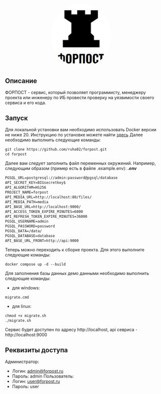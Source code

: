 <p align="center">
  <img src='https://github.com/ruha02/forpost/blob/main/apps/web/src/assets/readme_logo.png?raw=true' height="auto" width="200px" style="border-radius:50%">
</p>


## Описание
ФОРПОСТ - сервис, который позволяет программисту, менеджеру проекта или инженеру по ИБ провести проверку на уязвимости своего сервиса и его кода.

## Запуск
Для локальной установки вам необходимо использовать Docker версии не ниже 20. Инструкцию по установке можете найти [здесь](https://docs.docker.com/engine/install/)
Далее необходимо выполнить следующие команды:
```
git clone https://github.com/ruha02/forpost.git
cd forpost
```
Далее вам следует заполнить файл переменных окружений. Например, следующим образом (пример есть в файле .example.env):
***.env***
```
PGSQL_URL=postgresql://admin:password@pgsql/database
API_SECRET_KEY=BIGsecretkey$
API_ALGORITHM=HS256
PROJECT_NAME=forpost
API_MEDIA_URL=http://localhost:80/files/
API_MEDIA_PATH=media
API_BASE_URL=http://localhost:9000/
API_ACCESS_TOKEN_EXPIRE_MINUTES=6000
API_REFRESH_TOKEN_EXPIRE_MINUTES=36000
PGSQL_USERNAME=admin 
PGSQL_PASSWORD=password
PGSQL_DATA=/data/
PGSQL_DATABASE=database
API_BASE_URL_FRONT=http://api:9000
```
Теперь можно переходить к сборке проекта. Для этого выполните следующие команды:
```
docker compose up -d --build
```
Для заполнения базы данных демо данными необходимо выполнить следующие команды:
- для windows:
```
migrate.cmd
```
- для linux:
```
chmod +x migrate.sh
./migrate.sh
```
Сервис будет доступен по адресу http://localhost, api севриса - http://localhost:9000

## Реквизиты доступа
Администратор:
- Логин: admin@forpost.ru
- Пароль: admin
Пользователь:
- Логин: user@forpost.ru
- Пароль: user